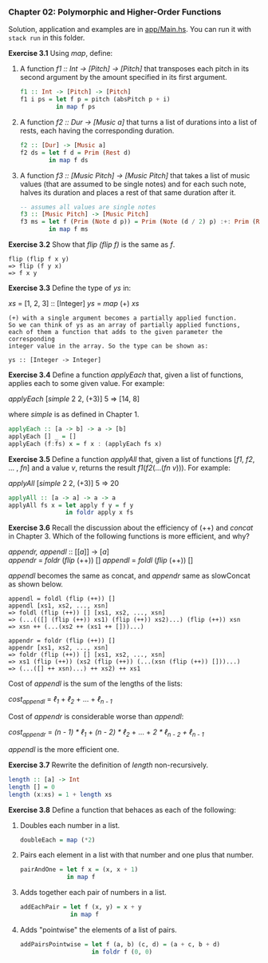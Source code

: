 ### Chapter 02: Polymorphic and Higher-Order Functions

Solution, application and examples are in [app/Main.hs](./app/Main.hs). You can run it with `stack run` in this folder.

**Exercise 3.1** Using _map_, define:

1. A function _f1 :: Int -> [Pitch] -> [Pitch]_ that transposes each pitch in its second argument by the amount specified in its first argument.

    ```haskell
    f1 :: Int -> [Pitch] -> [Pitch]
    f1 i ps = let f p = pitch (absPitch p + i)
              in map f ps
    ```

2. A function _f2 :: Dur -> [Music a]_ that turns a list of durations into a list of rests, each having the corresponding duration.

    ```haskell
    f2 :: [Dur] -> [Music a]
    f2 ds = let f d = Prim (Rest d)
            in map f ds
    ```

3. A function _f3 :: [Music Pitch] -> [Music Pitch]_ that takes a list of music values (that are assumed to be single notes) and for each such note, halves its duration and places a rest of that same duration after it.

    ```haskell
    -- assumes all values are single notes
    f3 :: [Music Pitch] -> [Music Pitch]
    f3 ms = let f (Prim (Note d p)) = Prim (Note (d / 2) p) :+: Prim (Rest (d / 2))
            in map f ms
    ```

**Exercise 3.2** Show that _flip (flip f)_ is the same as _f_.

```
flip (flip f x y)
=> flip (f y x)
=> f x y
```

**Exercise 3.3** Define the type of _ys_ in:

_xs_ = [1, 2, 3] :: [Integer]
_ys_ = _map_ (+) _xs_

```
(+) with a single argument becomes a partially applied function.
So we can think of ys as an array of partially applied functions,
each of them a function that adds to the given parameter the corresponding
integer value in the array. So the type can be shown as:

ys :: [Integer -> Integer]
```

**Exercise 3.4** Define a function _applyEach_ that, given a list of functions, applies each to some given value. For example:

_applyEach_ [_simple_ 2 2, (+3)] 5 => [14, 8]

where _simple_ is as defined in Chapter 1.

```haskell
applyEach :: [a -> b] -> a -> [b]
applyEach [] _ = []
applyEach (f:fs) x = f x : (applyEach fs x)
```

**Exercise 3.5** Define a function _applyAll_ that, given a list of functions [_f1_, _f2_, ... , _fn_] and a value _v_, returns the result _f1_(_f2_(...(_fn v_))). For example:

_applyAll_ [_simple_ 2 2, (+3)] 5 => 20

```haskell
applyAll :: [a -> a] -> a -> a
applyAll fs x = let apply f y = f y
                in foldr apply x fs
```

**Exercise 3.6** Recall the discussion about the efficiency of (++) and _concat_ in Chapter 3. Which of the following functions is more efficient, and why?

_appendr, appendl_ :: \[\[_a_\]\] -> \[_a_\]\
_appendr_ = _foldr_ (_flip_ (++)) []
_appendl_ = _foldl_ (_flip_ (++)) []

_appendl_ becomes the same as concat, and _appendr_ same as slowConcat as shown below.

```
appendl = foldl (flip (++)) []
appendl [xs1, xs2, ..., xsn]
=> foldl (flip (++)) [] [xs1, xs2, ..., xsn]
=> (...(([] (flip (++)) xs1) (flip (++)) xs2)...) (flip (++)) xsn
=> xsn ++ (...(xs2 ++ (xs1 ++ []))...)

appendr = foldr (flip (++)) []
appendr [xs1, xs2, ..., xsn]
=> foldr (flip (++)) [] [xs1, xs2, ..., xsn]
=> xs1 (flip (++)) (xs2 (flip (++)) (...(xsn (flip (++)) []))...)
=> (...([] ++ xsn)...) ++ xs2) ++ xs1
```

Cost of _appendl_ is the sum of the lengths of the lists:

_cost<sub>appendl</sub>_ = _ℓ<sub>1</sub>_ + _ℓ<sub>2</sub>_ + ... + _ℓ<sub>n - 1</sub>_

Cost of _appendr_ is considerable worse than _appendl_:

_cost<sub>appendr</sub>_ = _(n - 1) \* ℓ<sub>1</sub>_ + _(n - 2) \* ℓ<sub>2</sub>_ + ... + _2 \* ℓ<sub>n - 2</sub> + ℓ<sub>n - 1</sub>_

_appendl_ is the more efficient one.

**Exercise 3.7** Rewrite the definition of _length_ non-recursively.

```haskell
length :: [a] -> Int
length [] = 0
length (x:xs) = 1 + length xs
```

**Exercise 3.8** Define a function that behaces as each of the following:

1. Doubles each number in a list.

    ```haskell
    doubleEach = map (*2)
    ```

2. Pairs each element in a list with that number and one plus that number.

    ```haskell
    pairAndOne = let f x = (x, x + 1)
                 in map f
    ```

3. Adds together each pair of numbers in a list.

    ```haskell
    addEachPair = let f (x, y) = x + y
                  in map f
    ```

4. Adds "pointwise" the elements of a list of pairs.

    ```haskell
    addPairsPointwise = let f (a, b) (c, d) = (a + c, b + d)
                        in foldr f (0, 0)
    ```
